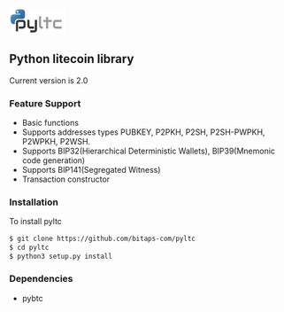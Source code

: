 <img src="docs/img/pyltc.png" width="100">

## Python litecoin library

Current version is 2.0

### Feature Support

* Basic functions
* Supports addresses types PUBKEY, P2PKH, P2SH, P2SH-PWPKH, P2WPKH, P2WSH.
* Supports BIP32(Hierarchical Deterministic Wallets), BIP39(Mnemonic code generation)
* Supports BIP141(Segregated Witness)
* Transaction constructor


### Installation

To install pyltc

    $ git clone https://github.com/bitaps-com/pyltc
    $ cd pyltc
    $ python3 setup.py install
    
### Dependencies

* pybtc

